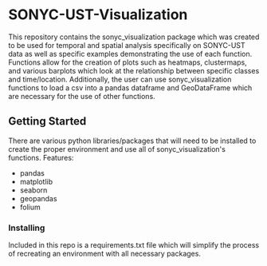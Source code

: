 # SONYC-UST-Visualization

This repository contains the sonyc_visualization package which was created to be used for temporal and spatial analysis specifically on SONYC-UST data as well as specific examples demonstrating the use of each function. Functions allow for the creation of plots such as heatmaps, clustermaps, and various barplots which look at the relationship between specific classes and time/location. Additionally, the user can use sonyc_visualization functions to load a csv into a pandas dataframe and GeoDataFrame which are necessary for the use of other functions.

## Getting Started

There are various python libraries/packages that will need to be installed to create the proper environment and use all of sonyc_visualization's functions. 
Features:
- pandas
- matplotlib
- seaborn
- geopandas
- folium

### Installing

Included in this repo is a requirements.txt file which will simplify the process of recreating an environment with all necessary packages.

